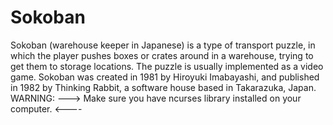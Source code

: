# Sokoban
Sokoban (warehouse keeper in Japanese) is a type of transport puzzle, in which the player pushes boxes or crates around in a warehouse, trying to get them to storage locations. 
The puzzle is usually implemented as a video game. Sokoban was created in 1981 by Hiroyuki Imabayashi, and published in 1982 by Thinking Rabbit, a software house based in Takarazuka, Japan.
WARNING: ---> Make sure you have ncurses library installed on your computer. <----
